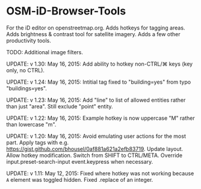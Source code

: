 # OSM-iD-Browser-Tools
For the iD editor on openstreetmap.org. Adds hotkeys for tagging areas. Adds brightness & contrast tool for satellite imagery. Adds a few other productivity tools.

TODO: Additional image filters.

UPDATE: v 1.30: May 16, 2015: Add ability to hotkey non-CTRL/⌘ keys (key only, no CTRL).

UPDATE: v 1.24: May 16, 2015: Intitial tag fixed to "building=yes" from typo "buildings=yes". 

UPDATE: v 1.23: May 16, 2015: Add "line" to list of allowed entities rather than just "area". Still exclude "point" entity.

UPDATE: v 1.22: May 16, 2015: Example hotkey is now uppercase "M" rather than lowercase "m".

UPDATE: v 1.20: May 16, 2015: Avoid emulating user actions for the most part. Apply tags with e.g. https://gist.github.com/bhousel/0af881a621a2efb83719. Update layout. Allow hotkey modification. Switch from SHIFT to CTRL/META. Override input.preset-search-input event.keypress when necessary.

UPDATE: v 1.11: May 12, 2015: Fixed where hotkey was not working because `A` element was toggled hidden. Fixed .replace of an integer.
